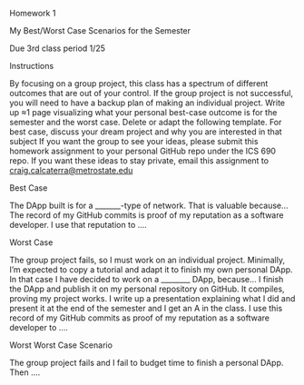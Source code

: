 Homework 1

My Best/Worst Case Scenarios for the Semester

Due 3rd class period 1/25

Instructions

By focusing on a group project, this class has a spectrum of different outcomes that are out of your control. If the group project is not successful, you will need to have a backup plan of making an individual project. Write up ≈1 page visualizing what your personal best-case outcome is for the semester and the worst case. Delete or adapt the following template. For best case, discuss your dream project and why you are interested in that subject If you want the group to see your ideas, please submit this homework assignment to your personal GitHub repo under the ICS 690 repo. If you want these ideas to stay private, email this assignment to craig.calcaterra@metrostate.edu

Best Case

The DApp built is for a _______-type of network. That is valuable because… The record of my GitHub commits is proof of my reputation as a software developer. I use that reputation to ….

Worst Case

The group project fails, so I must work on an individual project. Minimally, I’m expected to copy a tutorial and adapt it to finish my own personal DApp. In that case I have decided to work on a ________ DApp, because… I finish the DApp and publish it on my personal repository on GitHub. It compiles, proving my project works. I write up a presentation explaining what I did and present it at the end of the semester and I get an A in the class. I use this record of my GitHub commits as proof of my reputation as a software developer to ….

Worst Worst Case Scenario

The group project fails and I fail to budget time to finish a personal DApp. Then ….
